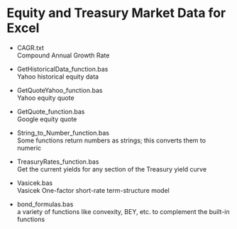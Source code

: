 Equity and Treasury Market Data for Excel
========================================================

* CAGR.txt  
Compound Annual Growth Rate  

* GetHistoricalData_function.bas  
Yahoo historical equity data  

* GetQuoteYahoo_function.bas  
Yahoo equity quote  

* GetQuote_function.bas  
Google equity quote  

* String_to_Number_function.bas  
Some functions return numbers as strings; this converts them to numeric  

* TreasuryRates_function.bas  
Get the current yields for any section of the Treasury yield curve  

* Vasicek.bas  
Vasicek One-factor short-rate term-structure model  

* bond_formulas.bas  
a variety of functions like convexity, BEY, etc. to complement the built-in functions